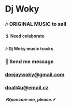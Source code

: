 # Dj Woky

### 🎶 ORIGINAL MUSIC to sell
    
#### 🖇️ Need colaborate
#### 🎶 Dj Woky music tracks
### 💬 Send me message

   ### **deejaywoky@gmail.com**
  ### **doall4u@email.cz** 

##### ⚡Sponzore me, please.⚡


<!--
-->
